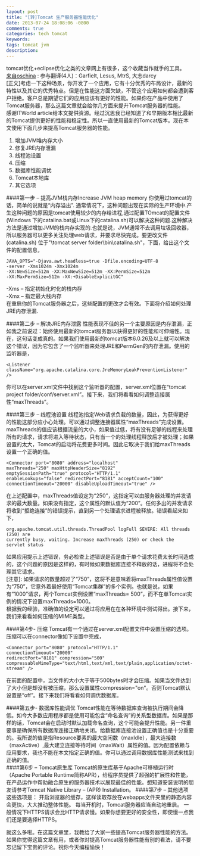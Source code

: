 ```yaml
---
layout: post
title: "[转]Tomcat 生产服务器性能优化"
date: 2013-07-24 18:08:06 -0800
comments: true
categories: tech tomcat
keywords: 
tags: tomcat jvm
description: 
---
```

tomcat优化+eclipse优化之类的文章网上有很多，这个收藏当作就手的工具。  
<a href="http://www.oschina.net/translate/tomcat-performance-tuning" target="_blank">来自oschina</a>  : 参与翻译(4人)：Garfielt, Lesus, MtrS, 大志darcy  
[正文]考虑一下这种场景，你开发了一个应用，它有十分优秀的布局设计，最新的特性以及其它的优秀特点。但是在性能这方面欠缺，不管这个应用如何都会遭到客户拒绝。客户总是期望它们的应用应该有更好的性能。如果你在产品中使用了Tomcat服务器，那么这篇文章就会给你几方面来提升Tomcat服务器的性能。<!--more-->  
感谢ITWorld article给本文提供资源。经过沉思我已经知道了和早期版本相比最新的Tomcat提供更好的性能和稳定性。所以一直使用最新的Tomcat版本。现在本文使用下面几步来提高Tomcat服务器的性能。
1. 增加JVM堆内存大小
2. 修复JRE内存泄漏
3. 线程池设置
4. 压缩
5. 数据库性能调优
6. Tomcat本地库
7. 其它选项  

####第一步  – 提高JVM栈内存Increase JVM heap memory
你使用过tomcat的话，简单的说就是“内存溢出”. 通常情况下，这种问题出现在实际的生产环境中.产生这种问题的原因是tomcat使用较少的内存给进程,通过配置TOmcat的配置文件(Windows 下的catalina.bat或Linux下的catalina.sh)可以解决这种问题.这种解决方法是通过增加JVM的栈内存实现的.也就是说，JVM通常不去调用垃圾回收器，所以服务器可以更多关注处理web请求，并要求尽快完成。要更改文件(catalina.sh) 位于"\tomcat server folder\bin\catalina.sh"，下面，给出这个文件的配置信息，  
```
JAVA_OPTS="-Djava.awt.headless=true -Dfile.encoding=UTF-8
-server -Xms1024m -Xmx1024m
-XX:NewSize=512m -XX:MaxNewSize=512m -XX:PermSize=512m
-XX:MaxPermSize=512m -XX:+DisableExplicitGC"
```  
-Xms – 指定初始化时化的栈内存  
-Xmx – 指定最大栈内存  
在重启你的Tomcat服务器之后，这些配置的更改才会有效。下面将介绍如何处理JRE内存泄漏.  

####第二步 – 解决JRE内存泄露
性能表现不佳的另一个主要原因是内存泄漏，正如我之前说过：始终使用最新的tomcat服务器以获得更好的性能和可伸缩性。现在，这句话变成真的。如果我们使用最新的tomcat版本6.0.26及以上就可以解决这个错误，因为它包含了一个监听器来处理JRE和PermGen的内存泄漏。使用的监听器是，  
```
<Listener className="org.apache.catalina.core.JreMemoryLeakPreventionListener" />
```

你可以在server.xml文件中找到这个监听器的配置，server.xml位置在“tomcat project folder/conf/server.xml”。接下来，我们将看看如何调整连接属性“maxThreads”。

####第三步 – 线程池设置
线程池指定Web请求负载的数量，因此，为获得更好的性能这部分应小心处理。可以通过调整连接器属性“maxThreads”完成设置。maxThreads的值应该根据流量的大小，如果值过低，将有没有足够的线程来处理所有的请求，请求将进入等待状态，只有当一个的处理线程释放后才被处理；如果设置的太大，Tomcat的启动将花费更多时间。因此它取决于我们给maxThreads设置一个正确的值。
```
<Connector port="8080" address="localhost"
maxThreads="250" maxHttpHeaderSize="8192"
emptySessionPath="true" protocol="HTTP/1.1"
enableLookups="false" redirectPort="8181" acceptCount="100"
connectionTimeout="20000" disableUploadTimeout="true" />
```

在上述配置中，maxThreads值设定为“250”，这指定可以由服务器处理的并发请求的最大数量。如果没有指定，这个属性的默认值为“200”。任何多出的并发请求将收到“拒绝连接”的错误提示，直到另一个处理请求进程被释放。错误看起来如下，
```
org.apache.tomcat.util.threads.ThreadPool logFull SEVERE: All threads (250) are
currently busy, waiting. Increase maxThreads (250) or check the servlet status
```
如果应用提示上述错误，务必检查上述错误是否是由于单个请求花费太长时间造成的，这个问题的原因是这样的，有时候如果数据库连接不释放的话，进程将不会处理其它请求。  
[注意]: 如果请求的数量超过了“750”，这将不是意味着将maxThreads属性值设置为“750”，它意外着最好使用“Tomcat集群”的多个实例。也就是说，如果有“1000”请求，两个Tomcat实例设置“maxThreads= 500”，而不在单Tomcat实例的情况下设置maxThreads=1000。   
根据我的经验，准确值的设定可以通过将应用在在各种环境中测试得出。接下来，我们来看看如何压缩的MIME类型。

####第4步- 压缩
Tomcat有一个通过在server.xml配置文件中设置压缩的选项。压缩可以在connector像如下设置中完成，
```
<Connector port="8080" protocol="HTTP/1.1"
connectionTimeout="20000"
redirectPort="8181" compression="500"
compressableMimeType="text/html,text/xml,text/plain,application/octet-stream" />
```
在前面的配置中，当文件的大小大于等于500bytes时才会压缩。如果当文件达到了大小但是却没有被压缩，那么设置属性compression="on"。否则Tomcat默认设置是“off”。接下来我们将看看如何调优数据库。

####第五步- 数据库性能调优
Tomcat性能在等待数据库查询被执行期间会降低。如今大多数应用程序都是使用可能包含“命名查询”的关系型数据库。如果是那样的话，Tomcat会在启动时默认加载命名查询，这个可能会提升性能。另一件重要事是确保所有数据库连接正确地关闭。给数据库连接池设置正确值也是十分重要的。我所说的值是指Resource要素的最大空闲数（maxIdle），最大连接数（maxActive）,最大建立连接等待时间（maxWait）属性的值。因为配置依赖与应用要求，我也不能在本文指定正确的值。你可以通过调用数据库性能测试来找到正确的值。  
####第6步 – Tomcat原生库
Tomcat的原生库基于Apache可移植运行时（Apache Portable Runtime简称APR），给程序员提供了超强的扩展性和性能，在产品运作中帮助融合原生的服务器技术以展现最佳的性能。想知道安装说明的朋友请参考Tomcat Native Library – (APR) Installation。
####第7步 – 其他选项
这些选项是：
开启浏览器的缓存，这样读取存放在webapps文件夹里的静态内容会更快，大大推动整体性能。
每当开机时，Tomcat服务器应当自动地重启。
一般情况下HTTPS请求会比HTTP请求慢。如果你想要更好的安全性，即使慢一点我们还是要选择HTTPS。  

就这么多啦。在这篇文章里，我教给了大家一些提高Tomcat服务器性能的方法。如果你觉得这篇文章有用，或者你对提高Tomcat服务器性能有别的看法，请不要忘记留下宝贵的评论。祝你今天编程愉快！

